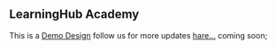 ## LearningHub Academy
This is a [Demo Design](https://academy)
follow us for more updates [hare...](...) 
coming soon;